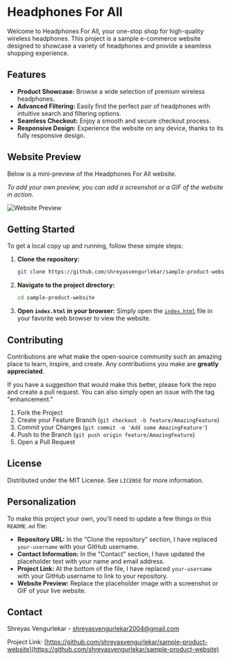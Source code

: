 # Headphones For All

Welcome to Headphones For All, your one-stop shop for high-quality wireless headphones. This project is a sample e-commerce website designed to showcase a variety of headphones and provide a seamless shopping experience.

## Features

*   **Product Showcase:** Browse a wide selection of premium wireless headphones.
*   **Advanced Filtering:** Easily find the perfect pair of headphones with intuitive search and filtering options.
*   **Seamless Checkout:** Enjoy a smooth and secure checkout process.
*   **Responsive Design:** Experience the website on any device, thanks to its fully responsive design.

## Website Preview

Below is a mini-preview of the Headphones For All website.

*To add your own preview, you can add a screenshot or a GIF of the website in action.*

![Website Preview](https://via.placeholder.com/800x400.png?text=Website+Preview)

## Getting Started

To get a local copy up and running, follow these simple steps:

1.  **Clone the repository:**
    ```sh
    git clone https://github.com/shreyasvengurlekar/sample-product-website.git
    ```
2.  **Navigate to the project directory:**
    ```sh
    cd sample-product-website
    ```
3.  **Open `index.html` in your browser:**
    Simply open the [`index.html`](sample-product-website/index.html) file in your favorite web browser to view the website.

## Contributing

Contributions are what make the open-source community such an amazing place to learn, inspire, and create. Any contributions you make are **greatly appreciated**.

If you have a suggestion that would make this better, please fork the repo and create a pull request. You can also simply open an issue with the tag "enhancement."

1.  Fork the Project
2.  Create your Feature Branch (`git checkout -b feature/AmazingFeature`)
3.  Commit your Changes (`git commit -m 'Add some AmazingFeature'`)
4.  Push to the Branch (`git push origin feature/AmazingFeature`)
5.  Open a Pull Request

## License

Distributed under the MIT License. See `LICENSE` for more information.

## Personalization

To make this project your own, you'll need to update a few things in this `README.md` file:

*   **Repository URL:** In the "Clone the repository" section, I have replaced `your-username` with your GitHub username.
*   **Contact Information:** In the "Contact" section, I have updated the placeholder text with your name and email address.
*   **Project Link:** At the bottom of the file, I have replaced `your-username` with your GitHub username to link to your repository.
*   **Website Preview:** Replace the placeholder image with a screenshot or GIF of your live website.

## Contact

Shreyas Vengurlekar - shreyasvengurlekar2004@gmail.com

Project Link: [https://github.com/shreyasvengurlekar/sample-product-website](https://github.com/shreyasvengurlekar/sample-product-website)
